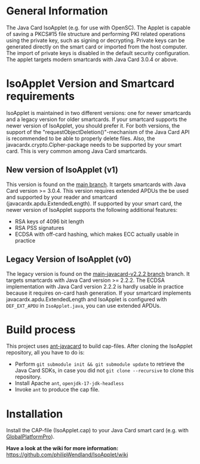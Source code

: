 # General Information
The Java Card IsoApplet (e.g. for use with OpenSC).
The Applet is capable of saving a PKCS#15 file structure and performing PKI related operations using the private key, such as signing or decrypting.
Private keys can be generated directly on the smart card or imported from the host computer.
The import of private keys is disabled in the default security configuration.
The applet targets modern smartcards with Java Card 3.0.4 or above.

# IsoApplet Version and Smartcard requirements
IsoApplet is maintained in two different versions: one for newer smartcards and a legacy version for older smartcards.
If your smartcard supports the newer version of IsoApplet, you should prefer it.
For both versions, the support of the "requestObjectDeletion()"-mechanism of the Java Card API is recommended to be able to properly delete files.
Also, the javacardx.crypto.Cipher-package needs to be supported by your smart card.
This is very common among Java Card smartcards.

## New version of IsoApplet (v1)
This version is found on the [main branch](https://github.com/philipWendland/IsoApplet/tree/main).
It targets smartcards with Java Card version >= 3.0.4.
This version requires extended APDUs the be used and supported by your reader and smartcard (javacardx.apdu.ExtendedLength).
If supported by your smart card, the newer version of IsoApplet supports the following additional features:
* RSA keys of 4096 bit length
* RSA PSS signatures
* ECDSA with off-card hashing, which makes ECC actually usable in practice

## Legacy Version of IsoApplet (v0)
The legacy version is found on the [main-javacard-v2.2.2 branch](https://github.com/philipWendland/IsoApplet/tree/main-javacard-v2.2.2) branch.
It targets smartcards with Java Card version >= 2.2.2.
The ECDSA implementation with Java Card version 2.2.2 is hardly usable in practice because it requires on-card hash generation.
If your smartcard implements javacardx.apdu.ExtendedLength and IsoApplet is configured with `DEF_EXT_APDU` in `IsoApplet.java`, you can use extended APDUs.

# Build process
This project uses [ant-javacard](https://github.com/martinpaljak/ant-javacard) to build cap-files.
After cloning the IsoApplet repository, all you have to do is:
* Perform `git submodule init && git submodule update` to retrieve the Java Card SDKs, in case you did not `git clone --recursive` to clone this repository.
* Install Apache `ant`, `openjdk-17-jdk-headless`
* Invoke `ant` to produce the cap file.

# Installation
Install the CAP-file (IsoApplet.cap) to your Java Card smart card (e.g. with [GlobalPlatformPro](https://github.com/martinpaljak/GlobalPlatformPro)).

**Have a look at the wiki for more information:** https://github.com/philipWendland/IsoApplet/wiki

